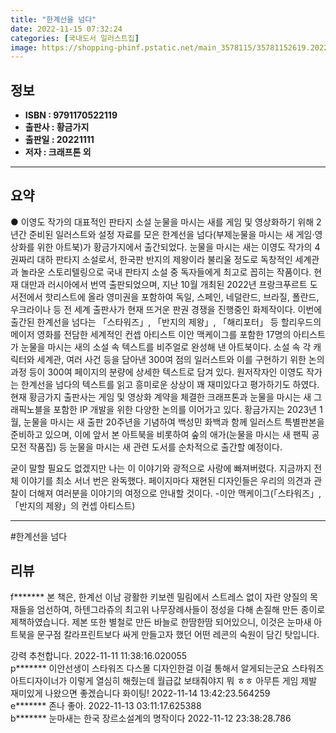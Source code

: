 ```yaml
---
title: "한계선을 넘다"
date: 2022-11-15 07:32:24
categories: [국내도서 일러스트집]
image: https://shopping-phinf.pstatic.net/main_3578115/35781152619.20221111201326.jpg
---
```


## **정보**

- **ISBN : 9791170522119**
- **출판사 : 황금가지**
- **출판일 : 20221111**
- **저자 : 크래프톤 외**

------



## **요약**



● 이영도 작가의 대표적인 판타지 소설 눈물을 마시는 새를 게임 및 영상화하기 위해 2년간 준비된 일러스트와 설정 자료를 모은 한계선을 넘다(부제눈물을 마시는 새 게임·영상화를 위한 아트북)가 황금가지에서 출간되었다. 눈물을 마시는 새는 이영도 작가의 4권짜리 대하 판타지 소설로서, 한국판 반지의 제왕이라 불리울 정도로 독창적인 세계관과 놀라운 스토리텔링으로 국내 판타지 소설 중 독자들에게 최고로 꼽히는 작품이다. 현재 대만과 러시아에서 번역 출판되었으며, 지난 10월 개최된 2022년 프랑크푸르트 도서전에서 핫리스트에 올라 영미권을 포함하여 독일, 스페인, 네덜란드, 브라질, 폴란드, 우크라이나 등 전 세계 출판사가 현재 뜨거운 판권 경쟁을 진행중인 화제작이다. 이번에 출간된 한계선을 넘다는 「스타워즈」, 「반지의 제왕」, 「해리포터」 등 할리우드의 메이저 영화를 전담한 세계적인 컨셉 아티스트 이안 맥케이그를 포함한 17명의 아티스트가 눈물을 마시는 새의 소설 속 텍스트를 비주얼로 완성해 낸 아트북이다. 소설 속 각 캐릭터와 세계관, 여러 사건 등을 담아낸 300여 점의 일러스트와 이를 구현하기 위한 논의 과정 등이 300여 페이지의 분량에 상세한 텍스트로 담겨 있다. 원저작자인 이영도 작가는 한계선을 넘다의 텍스트를 읽고 흥미로운 상상이 꽤 재미있다고 평가하기도 하였다. 현재 황금가지 출판사는 게임 및 영상화 계약을 체결한 크래프톤과 눈물을 마시는 새 그래픽노블을 포함한 IP 개발을 위한 다양한 논의를 이어가고 있다. 황금가지는 2023년 1월, 눈물을 마시는 새 출판 20주년을 기념하여 백성민 화백과 함께 일러스트 특별판본을 준비하고 있으며, 이에 앞서 본 아트북을 비롯하여 숲의 애가(눈물을 마시는 새 팬픽 공모전 작품집) 등 눈물을 마시는 새 관련 도서를 순차적으로 출간할 예정이다.

굳이 말할 필요도 없겠지만 나는 이 이야기와 광적으로 사랑에 빠져버렸다. 지금까지 전체 이야기를 최소 서너 번은 완독했다. 페이지마다 재현된 디자인들은 우리의 의견과 관찰이 더해져 여러분을 이야기의 여정으로 안내할 것이다.
-이안 맥케이그(「스타워즈」, 「반지의 제왕」의 컨셉 아티스트)



------

#한계선을 넘다


## **리뷰** 

  f******* 본 책은, 한계선 이남 광활한 키보렌 밀림에서 스트레스 없이 자란 양질의 목재들을 엄선하여, 하텐그라쥬의 최고위 나무장례사들이 정성을 다해 손질해 만든 종이로 제책하였습니다. 제본 또한 별철로 만든 바늘로 한땀한땀 되어있으니, 이것은 눈마새 아트북을 문구점 칼라프린트보다 싸게 만들고자 했던 어떤 레콘의 숙원이 담긴 탓입니다. 

강력 추천합니다. 2022-11-11 11:38:16.020055 <br/>  p******* 이안선생이 스타워즈 다스몰 디자인한걸 이걸 통해서 알게되는군요 스타워즈 아트디자이너가 이렇게 열심히 해줬는데 월급값 보태줘야지 뭐 ㅎㅎ 아무튼 게임 제발 재미있게 나왔으면 좋겠습니다 화이팅! 2022-11-14 13:42:23.564259 <br/>  e******* 존나 좋아.     2022-11-13 03:11:17.625388 <br/>  b******* 눈마새는 한국 장르소설계의 명작이다 2022-11-12 23:38:28.786 <br/>